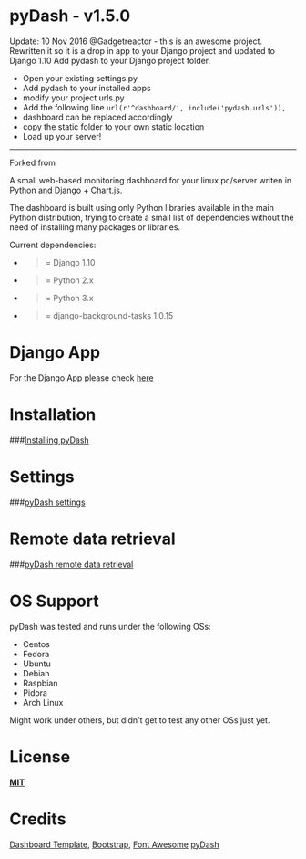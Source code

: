 pyDash - v1.5.0
======

Update: 10 Nov 2016
@Gadgetreactor - this is an awesome project. Rewritten it so it is a drop in app to your Django project and updated to Django 1.10 
Add pydash to your Django project folder.

+ Open your existing settings.py
+ Add pydash to your installed apps
+ modify your project urls.py
+ Add the following line `url(r'^dashboard/', include('pydash.urls')),`
+ dashboard can be replaced accordingly
+ copy the static folder to your own static location
+ Load up your server!


-----------------------
Forked from 

A small web-based monitoring dashboard for your linux pc/server writen in Python and Django + Chart.js.

The dashboard is built using only Python libraries available in the main Python distribution, trying to create a small list of dependencies without the need of installing many packages or libraries.


Current dependencies:

  - >= Django 1.10
  - >= Python 2.x
  - >= Python 3.x
  - >= django-background-tasks 1.0.15

Django App
==========
For the Django App please check [here](https://github.com/k3oni/pydash-django-app)

Installation
============

###[Installing pyDash](https://github.com/k3oni/pydash/wiki)


Settings
========

###[pyDash settings](https://github.com/k3oni/pydash/wiki/Settings)


Remote data retrieval
=====================

###[pyDash remote data retrieval](https://github.com/k3oni/pydash/wiki/Remote-data-retreival)


OS Support
==========

pyDash was tested and runs under the following OSs:
  - Centos
  - Fedora
  - Ubuntu
  - Debian
  - Raspbian
  - Pidora
  - Arch Linux


Might work under others, but didn't get to test any other OSs just yet.



License
=======

**[MIT](https://github.com/k3oni/pydash/blob/master/LICENSE.md)**



Credits
=======
[Dashboard Template](http://www.egrappler.com/templatevamp-free-twitter-bootstrap-admin-template/), 
[Bootstrap](http://getbootstrap.com/), 
[Font Awesome](http://fontawesome.io/)
[pyDash](https://github.com/k3oni/pydash)
